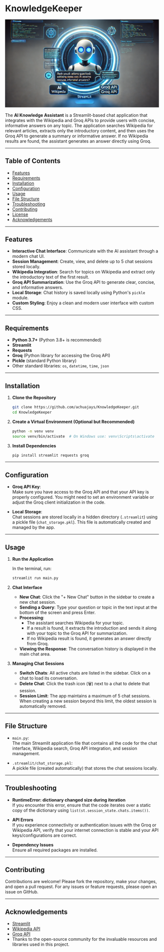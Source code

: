 # KnowledgeKeeper

![AI Knowledge Assistant](banner.png)


The **AI Knowledge Assistant** is a Streamlit-based chat application that integrates with the Wikipedia and Groq APIs to provide users with concise, informative answers on any topic. The application searches Wikipedia for relevant articles, extracts only the introductory content, and then uses the Groq API to generate a summary or informative answer. If no Wikipedia results are found, the assistant generates an answer directly using Groq.

---

## Table of Contents

- [Features](#features)
- [Requirements](#requirements)
- [Installation](#installation)
- [Configuration](#configuration)
- [Usage](#usage)
- [File Structure](#file-structure)
- [Troubleshooting](#troubleshooting)
- [Contributing](#contributing)
- [License](#license)
- [Acknowledgements](#acknowledgements)

---

## Features

- **Interactive Chat Interface**: Communicate with the AI assistant through a modern chat UI.
- **Session Management**: Create, view, and delete up to 5 chat sessions stored locally.
- **Wikipedia Integration**: Search for topics on Wikipedia and extract only the introductory text of the first result.
- **Groq API Summarization**: Use the Groq API to generate clear, concise, and informative answers.
- **Local Storage**: Chat history is saved locally using Python's `pickle` module.
- **Custom Styling**: Enjoy a clean and modern user interface with custom CSS.

---

## Requirements

- **Python 3.7+** (Python 3.8+ is recommended)
- **Streamlit**
- **Requests**
- **Groq** (Python library for accessing the Groq API)
- **Pickle** (standard Python library)
- Other standard libraries: `os`, `datetime`, `time`, `json`

---

## Installation

1. **Clone the Repository**

   ```bash
   git clone https://github.com/achuajays/KnowledgeKeeper.git
   cd KnowledgeKeeper
   ```

2. **Create a Virtual Environment (Optional but Recommended)**

   ```bash
   python -m venv venv
   source venv/bin/activate  # On Windows use: venv\Scripts\activate
   ```

3. **Install Dependencies**

   ```bash
   pip install streamlit requests groq 
   ```


---

## Configuration

- **Groq API Key**:  
  Make sure you have access to the Groq API and that your API key is properly configured. You might need to set an environment variable or adjust the Groq client initialization in the code.

- **Local Storage**:  
  Chat sessions are stored locally in a hidden directory (`.streamlit`) using a pickle file (`chat_storage.pkl`). This file is automatically created and managed by the app.

---

## Usage

1. **Run the Application**

   In the terminal, run:
   
   ```bash
   streamlit run main.py
   ```

2. **Chat Interface**

   - **New Chat**: Click the "+ New Chat" button in the sidebar to create a new chat session.
   - **Sending a Query**: Type your question or topic in the text input at the bottom of the screen and press Enter.
   - **Processing**:  
     - The assistant searches Wikipedia for your topic.
     - If a result is found, it extracts the introduction and sends it along with your topic to the Groq API for summarization.
     - If no Wikipedia result is found, it generates an answer directly from Groq.
   - **Viewing the Response**: The conversation history is displayed in the main chat area.

3. **Managing Chat Sessions**

   - **Switch Chats**: All active chats are listed in the sidebar. Click on a chat to load its conversation.
   - **Delete Chat**: Click the trash icon (🗑️) next to a chat to delete that session.
   - **Session Limit**: The app maintains a maximum of 5 chat sessions. When creating a new session beyond this limit, the oldest session is automatically removed.

---

## File Structure

- `main.py`:  
  The main Streamlit application file that contains all the code for the chat interface, Wikipedia search, Groq API integration, and session management.

- `.streamlit/chat_storage.pkl`:  
  A pickle file (created automatically) that stores the chat sessions locally.

---

## Troubleshooting

- **RuntimeError: dictionary changed size during iteration**  
  If you encounter this error, ensure that the code iterates over a static copy of the dictionary using `list(st.session_state.chats.items())`.

- **API Errors**  
  If you experience connectivity or authentication issues with the Groq or Wikipedia API, verify that your internet connection is stable and your API keys/configurations are correct.

- **Dependency Issues**  
  Ensure all required packages are installed.

---

## Contributing

Contributions are welcome! Please fork the repository, make your changes, and open a pull request. For any issues or feature requests, please open an issue on GitHub.

---



## Acknowledgements

- [Streamlit](https://streamlit.io/)
- [Wikipedia API](https://www.mediawiki.org/wiki/API:Main_page)
- [Groq API](https://www.groq.com/)
- Thanks to the open-source community for the invaluable resources and libraries used in this project.

